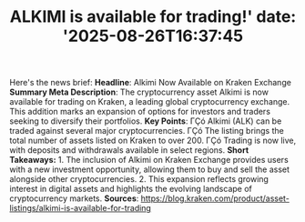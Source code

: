 ﻿---
title: "ALKIMI is available for trading!'
date: '2025-08-26T16:37:45"
category: "Markets"
summary: ""
slug: "alkimi is available for trading"
source_urls:
  - "https://blog.kraken.com/product/asset-listings/alkimi-is-available-for-trading"
seo:
  title: "ALKIMI is available for trading! | Hash n Hedge'
  description: '"
  keywords: ["news", "markets", "brief"]
---
Here's the news brief:  **Headline**: Alkimi Now Available on Kraken Exchange  **Summary Meta Description**: The cryptocurrency asset Alkimi is now available for trading on Kraken, a leading global cryptocurrency exchange. This addition marks an expansion of options for investors and traders seeking to diversify their portfolios.  **Key Points**:  ΓÇó Alkimi (ALK) can be traded against several major cryptocurrencies. ΓÇó The listing brings the total number of assets listed on Kraken to over 200. ΓÇó Trading is now live, with deposits and withdrawals available in select regions.  **Short Takeaways:**  1. The inclusion of Alkimi on Kraken Exchange provides users with a new investment opportunity, allowing them to buy and sell the asset alongside other cryptocurrencies. 2. This expansion reflects growing interest in digital assets and highlights the evolving landscape of cryptocurrency markets.  **Sources**:  https://blog.kraken.com/product/asset-listings/alkimi-is-available-for-trading 

